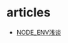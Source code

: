 # articles
- [NODE_ENV浅谈](https://winddocs.com/docs/583edf667cb7150ac9b97ad5_b177e61b-3dc7-447f-8951-ff9a78b1166d/NODE_ENV%E6%B5%85%E8%B0%88)
